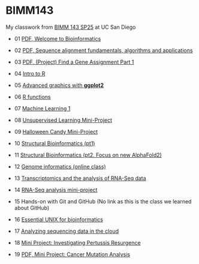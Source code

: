 # BIMM143
My classwork from [BIMM 143 SP25](https://bioboot.github.io/bimm143_S25/) at UC San Diego

- 01 [PDF, Welcome to Bioinformatics]()

- 02 [PDF, Sequence alignment fundamentals, algorithms and applications]()

- 03 [PDF, (Project) Find a Gene Assignment Part 1]()

- 04 [Intro to R](class04/class04.md)

- 05 [Advanced graphics with **ggplot2**](class05/class05.md)

- 06 [R functions](class06/class06.md)
  
- 07 [Machine Learning 1](class07/class07.md)

- 08 [Unsupervised Learning Mini-Project](class08_mini_project/class08miniproject.md)

- 09 [Halloween Candy Mini-Project](class09/class09_halloweenminiproject.md)

- 10 [Structural Bioinformatics (pt1)](class10/class10_structuralbioinformatics1.md)

- 11 [Structural Bioinformatics (pt2. Focus on new AlphaFold2)](class10/class11_alphafold.md)

- 12 [Genome informatics (online class)](class12_1/class12hw.md)

- 13 [Transcriptomics and the analysis of RNA-Seq data](class13/class13.md)

- 14 [RNA-Seq analysis mini-project](class14/class14.md)

- 15 Hands-on with Git and GitHub (No link as this is the class we learned about GitHub)

- 16 [Essential UNIX for bioinformatics](class16/class16_HW.md)

- 17 [Analyzing sequencing data in the cloud](class17_AWSpt2/class17_HWK.md)

- 18 [Mini Project: Investigating Pertussis Resurgence](class18/class18.md)

- 19 [PDF, Mini Project: Cancer Mutation Analysis]()
